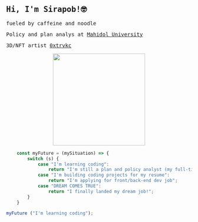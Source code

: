 <h2><samp> Hi, I'm Sirapob!🤓</samp></h2>
<p><samp>fueled by caffeine and noodle</samp><br>
<p><samp>Policy and plan analys at </samp><a href="https://mahidol.ac.th/"><samp>Mahidol University</samp></a>
</br><p><samp>3D/NFT artist </samp><a href="https://linktr.ee/trvkc"><samp>0xtrvkc</samp></a></br>

<p align="center">
  <img width="250" src="https://media.giphy.com/media/lgcUUCXgC8mEo/giphy.gif">
</p>

```javascript
    const myFuture = (mySituation) => {
        switch (s) {
            case "I'm learning coding":
                return "I'm still a plan and policy analyst (my full-time job)";
            case "I'm building coding projects for my resume":
                return "I'm applying for front/back-end dev job";
            case "DREAM COMES TRUE":
                return "I finally landed my dream job!";
        }
    }
    
myFuture ("I'm learning coding");
```

